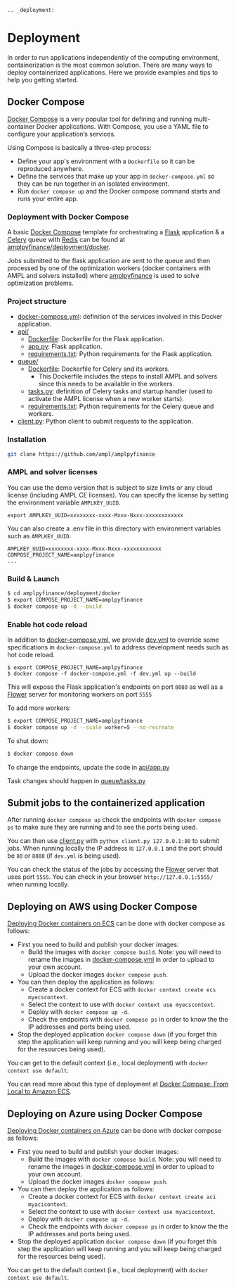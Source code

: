 ```{eval-rst}
.. _deployment:
```
# Deployment

In order to run applications independently of the computing environment, containerization
is the most common solution. There are many ways to deploy containerized applications.
Here we provide examples and tips to help you getting started.

## Docker Compose

[Docker Compose](https://docs.docker.com/compose/) is a very popular tool for defining and running multi-container Docker applications. With Compose, you use a YAML file to configure your application’s services.

Using Compose is basically a three-step process:
- Define your app's environment with a `Dockerfile` so it can be reproduced anywhere.
- Define the services that make up your app in `docker-compose.yml` so they can be run together in an isolated environment.
- Run `docker compose up` and the Docker compose command starts and runs your entire app.

### Deployment with Docker Compose

A basic [Docker Compose](https://docs.docker.com/compose/) template for orchestrating a [Flask](https://flask.pocoo.org/) application & a [Celery](https://www.celeryproject.org/) queue with [Redis](https://redis.io/) can be found at [amplpyfinance/deployment/docker](https://github.com/ampl/amplpyfinance/tree/master/deployment/docker).

Jobs submitted to the flask application are sent to the queue and then processed by one of the optimization workers (docker containers with AMPL and solvers installed) where [amplpyfinance](https://github.com/ampl/amplpyfinance) is used to solve optimization problems.

### Project structure

- [docker-compose.yml](https://github.com/ampl/amplpyfinance/tree/master/deployment/docker/docker-compose.yml): definition of the services involved in this Docker application.
- [api/](https://github.com/ampl/amplpyfinance/tree/master/deployment/docker/api/)
  - [Dockerfile](https://github.com/ampl/amplpyfinance/tree/master/deployment/docker/api/Dockerfile): Dockerfile for the Flask application.
  - [app.py](https://github.com/ampl/amplpyfinance/tree/master/deployment/docker/api/app.py): Flask application.
  - [requirements.txt](https://github.com/ampl/amplpyfinance/tree/master/deployment/docker/api/requirements.txt): Python requirements for the Flask application.
- [queue/](https://github.com/ampl/amplpyfinance/tree/master/deployment/docker/queue/)
  - [Dockerfile](https://github.com/ampl/amplpyfinance/tree/master/deployment/docker/queue/Dockerfile): Dockerfile for Celery and its workers.
    - This Dockerfile includes the steps to install AMPL and solvers since this needs to be available in the workers.
  - [tasks.py](https://github.com/ampl/amplpyfinance/tree/master/deployment/docker/queue/tasks.py): definition of Celery tasks and startup handler (used to activate the AMPL license when a new worker starts).
  - [requirements.txt](https://github.com/ampl/amplpyfinance/tree/master/deployment/docker/queue/requirements.txt): Python requirements for the Celery queue and workers.
- [client.py](https://github.com/ampl/amplpyfinance/tree/master/deployment/docker/client.py): Python client to submit requests to the application.

### Installation

```bash
git clone https://github.com/ampl/amplpyfinance
```

### AMPL and solver licenses

You can use the demo version that is subject to size limits or any cloud license (including AMPL CE licenses). You can specify the license by setting the environment variable `AMPLKEY_UUID`.

```
export AMPLKEY_UUID=xxxxxxxx-xxxx-Mxxx-Nxxx-xxxxxxxxxxxx
```

You can also create a .env file in this directory with environment variables such as `AMPLKEY_UUID`.

```
AMPLKEY_UUID=xxxxxxxx-xxxx-Mxxx-Nxxx-xxxxxxxxxxxx
COMPOSE_PROJECT_NAME=amplpyfinance
...
```

### Build & Launch

```bash
$ cd amplpyfinance/deployment/docker
$ export COMPOSE_PROJECT_NAME=amplpyfinance
$ docker compose up -d --build
```

### Enable hot code reload

In addition to [docker-compose.yml](https://github.com/ampl/amplpyfinance/tree/master/deployment/docker/docker-compose.yml), we provide [dev.yml](https://github.com/ampl/amplpyfinance/tree/master/deployment/docker/docker-compose.yml) to override some specifications in `docker-compose.yml` to address development needs such as hot code reload.

```
$ export COMPOSE_PROJECT_NAME=amplpyfinance
$ docker compose -f docker-compose.yml -f dev.yml up --build
```

This will expose the Flask application's endpoints on port `8080` as well as a [Flower](https://github.com/mher/flower) server for monitoring workers on port `5555`

To add more workers:
```bash
$ export COMPOSE_PROJECT_NAME=amplpyfinance
$ docker compose up -d --scale worker=5 --no-recreate
```

To shut down:

```bash
$ docker compose down
```

To change the endpoints, update the code in [api/app.py](https://github.com/ampl/amplpyfinance/tree/master/deployment/docker/api/app.py)

Task changes should happen in [queue/tasks.py](https://github.com/ampl/amplpyfinance/tree/master/deployment/docker/queue/tasks.py)

## Submit jobs to the containerized application

After running `docker compose up` check the endpoints with `docker compose ps` to make sure they are running and to see the ports being used.

You can then use [client.py](https://github.com/ampl/amplpyfinance/tree/master/deployment/docker/client.py) with `python client.py 127.0.0.1:80` to submit jobs. When running locally the IP address is `127.0.0.1` and the port should be `80` or `8080` (if `dev.yml` is being used).

You can check the status of the jobs by accessing the [Flower](https://github.com/mher/flower) server that uses port `5555`. You can check in your browser `http://127.0.0.1:5555/` when running locally.

## Deploying on AWS using Docker Compose

[Deploying Docker containers on ECS](https://docs.docker.com/cloud/ecs-integration/) can be done with docker compose as follows:

- First you need to build and publish your docker images:
  - Build the images with `docker compose build`. Note: you will need to rename the images in [docker-compose.yml](https://github.com/ampl/amplpyfinance/tree/master/deployment/docker/docker-compose.yml) in order to upload to your own account.
  - Upload the docker images `docker compose push`.
- You can then deploy the application as follows:
  - Create a docker context for ECS with `docker context create ecs myecscontext`.
  - Select the context to use with `docker context use myecscontext`.
  - Deploy with `docker compose up -d`.
  - Check the endpoints with `docker compose ps` in order to know the the IP addresses and ports being used.
- Stop the deployed application `docker compose down` (if you forget this step the application will keep running and you will keep being charged for the resources being used). 

You can get to the default context (i.e., local deployment) with `docker context use default`.

You can read more about this type of deployment at [Docker Compose: From Local to Amazon ECS](https://www.docker.com/blog/docker-compose-from-local-to-amazon-ecs/).

## Deploying on Azure using Docker Compose

[Deploying Docker containers on Azure](https://docs.docker.com/cloud/aci-integration/) can be done with docker compose as follows:

- First you need to build and publish your docker images:
  - Build the images with `docker compose build`. Note: you will need to rename the images in [docker-compose.yml](https://github.com/ampl/amplpyfinance/tree/master/deployment/docker/docker-compose.yml) in order to upload to your own account.
  - Upload the docker images `docker compose push`.
- You can then deploy the application as follows:
  - Create a docker context for ECS with `docker context create aci myacicontext`.
  - Select the context to use with `docker context use myacicontext`.
  - Deploy with `docker compose up -d`.
  - Check the endpoints with `docker compose ps` in order to know the the IP addresses and ports being used.
- Stop the deployed application `docker compose down` (if you forget this step the application will keep running and you will keep being charged for the resources being used). 

You can get to the default context (i.e., local deployment) with `docker context use default`.
